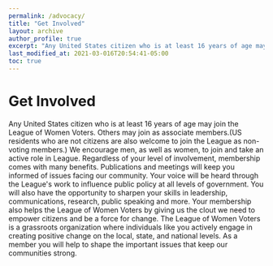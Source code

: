```yaml
---
permalink: /advocacy/
title: "Get Involved"
layout: archive
author_profile: true
excerpt: "Any United States citizen who is at least 16 years of age may join the League of Women Voters. Others may join as associate members."
last_modified_at: 2021-03-016T20:54:41-05:00
toc: true
---
```


# Get Involved

Any United States citizen who is at least 16 years of age may join the League of Women Voters. Others may join as associate members.(US residents who are not citizens are also welcome to join the League as non-voting members.) We encourage men, as well as women, to join and take an active role in League. Regardless of your level of involvement, membership comes with many benefits. Publications and meetings will keep you informed of issues facing our community. Your voice will be heard through the League's work to influence public policy at all levels of government. You will also have the opportunity to sharpen your skills in leadership, communications, research, public speaking and more. Your membership also helps the League of Women Voters by giving us the clout we need to empower citizens and be a force for change. The League of Women Voters is a grassroots organization where individuals like you actively engage in creating positive change on the local, state, and national levels. As a member you will help to shape the important issues that keep our communities strong.
